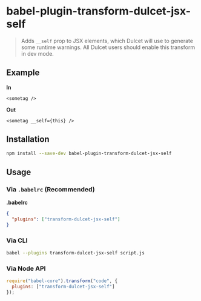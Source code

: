 # babel-plugin-transform-dulcet-jsx-self

> Adds `__self` prop to JSX elements, which Dulcet will use to generate some runtime warnings.  All Dulcet users should enable this transform in dev mode.
## Example

**In**

```
<sometag />
```

**Out**

```
<sometag __self={this} />
```

## Installation

```sh
npm install --save-dev babel-plugin-transform-dulcet-jsx-self
```

## Usage

### Via `.babelrc` (Recommended)

**.babelrc**

```json
{
  "plugins": ["transform-dulcet-jsx-self"]
}
```

### Via CLI

```sh
babel --plugins transform-dulcet-jsx-self script.js
```

### Via Node API

```javascript
require("babel-core").transform("code", {
  plugins: ["transform-dulcet-jsx-self"]
});
```
